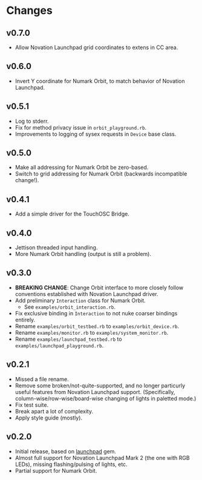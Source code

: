 # Changes

## v0.7.0

* Allow Novation Launchpad grid coordinates to extens in CC area.

## v0.6.0

* Invert Y coordinate for Numark Orbit, to match behavior of Novation Launchpad.


## v0.5.1

* Log to stderr.
* Fix for method privacy issue in `orbit_playground.rb`.
* Improvements to logging of sysex requests in `Device` base class.


## v0.5.0

* Make all addressing for Numark Orbit be zero-based.
* Switch to grid addressing for Numark Orbit (backwards incompatible change!).


## v0.4.1

* Add a simple driver for the TouchOSC Bridge.


## v0.4.0

* Jettison threaded input handling.
* More Numark Orbit handling (output is still a problem).


## v0.3.0

* __BREAKING CHANGE__: Change Orbit interface to more closely follow conventions established with Novation Launchpad driver.
* Add preliminary `Interaction` class for Numark Orbit.
    * See `examples/orbit_interaction.rb`.
* Fix exclusive binding in `Interaction` to not nuke coarser bindings entirely.
* Rename `examples/orbit_testbed.rb` to `examples/orbit_device.rb`.
* Rename `examples/monitor.rb` to `examples/system_monitor.rb`.
* Rename `examples/launchpad_testbed.rb` to `examples/launchpad_playground.rb`.


## v0.2.1

* Missed a file rename.
* Remove some broken/not-quite-supported, and no longer particurly useful features from Novation Launchpad support.  (Specifically, column-wise/row-wise/board-wise changing of lights in paletted mode.)
* Fix test suite.
* Break apart a lot of complexity.
* Apply style guide (mostly).


## v0.2.0

* Initial release, based on [launchpad](https://github.com/thomasjachmann/launchpad) gem.
* Almost full support for Novation Launchpad Mark 2 (the one with RGB LEDs), missing flashing/pulsing of lights, etc.
* Partial support for Numark Orbit.

